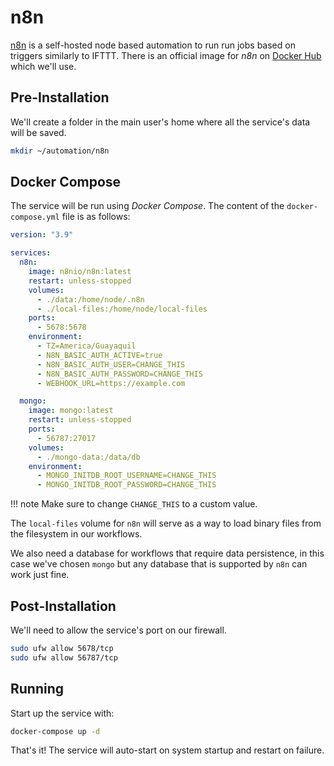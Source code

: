 # n8n

[n8n](https://n8n.io/) is a self-hosted node based automation to run run jobs based on triggers similarly to IFTTT. There is an official image for *n8n* on [Docker Hub](https://hub.docker.com/r/n8nio/n8n) which we'll use.

## Pre-Installation

We'll create a folder in the main user's home where all the service's data will be saved.

```bash
mkdir ~/automation/n8n
```

## Docker Compose

The service will be run using *Docker Compose*. The content of the `docker-compose.yml` file is as follows:

```yaml
version: "3.9"

services:
  n8n:
    image: n8nio/n8n:latest
    restart: unless-stopped
    volumes:
      - ./data:/home/node/.n8n
      - ./local-files:/home/node/local-files
    ports:
      - 5678:5678
    environment:
      - TZ=America/Guayaquil
      - N8N_BASIC_AUTH_ACTIVE=true
      - N8N_BASIC_AUTH_USER=CHANGE_THIS
      - N8N_BASIC_AUTH_PASSWORD=CHANGE_THIS
      - WEBHOOK_URL=https://example.com

  mongo:
    image: mongo:latest
    restart: unless-stopped
    ports:
      - 56787:27017
    volumes:
      - ./mongo-data:/data/db
    environment:
      - MONGO_INITDB_ROOT_USERNAME=CHANGE_THIS
      - MONGO_INITDB_ROOT_PASSWORD=CHANGE_THIS
```

!!! note
    Make sure to change `CHANGE_THIS` to a custom value.

The `local-files` volume for `n8n` will serve as a way to load binary files from the filesystem in our workflows.

We also need a database for workflows that require data persistence, in this case we've chosen `mongo` but any database that is supported by `n8n` can work just fine.

## Post-Installation

We'll need to allow the service's port on our firewall.

```bash
sudo ufw allow 5678/tcp
sudo ufw allow 56787/tcp
```

## Running

Start up the service with:

```bash
docker-compose up -d
```

That's it! The service will auto-start on system startup and restart on failure.
